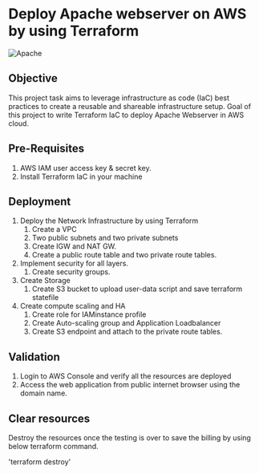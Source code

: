 # Deploy Apache webserver on AWS by using Terraform

![Apache](https://github.com/user-attachments/assets/0801fced-690a-406c-bcbf-fff9ddd8c355)

## Objective
This project task aims to leverage infrastructure as code (IaC) best practices to create a reusable and shareable infrastructure setup. Goal of this project to write Terraform IaC to deploy Apache Webserver in AWS cloud.

## Pre-Requisites

1. AWS IAM user access key & secret key.
2. Install Terraform IaC in your machine

## Deployment

1. Deploy the Network Infrastructure by using Terraform
   1. Create a VPC
   2. Two public subnets and two private subnets
   3. Create IGW and NAT GW.
   4. Create a public route table and two private route tables.
2. Implement security for all layers.
   1. Create security groups.
3. Create Storage
   1. Create S3 bucket to upload user-data script and save terraform statefile
4. Create compute scaling and HA
   1. Create role for IAMinstance profile
   2. Create Auto-scaling group and Application Loadbalancer
   3. Create S3 endpoint and attach to the private route tables.

## Validation 

  1. Login to AWS Console and verify all the resources are deployed
  2. Access the web application from public internet browser using the domain name.

## Clear resources
Destroy the resources once the testing is over to save the billing by using below terraform command.

'terraform destroy'
